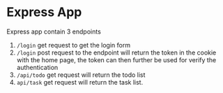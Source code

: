 # Express App
Express app contain 3 endpoints 

1. `/login` get request to get the login form
2. `/login` post request to the endpoint will return the token in the cookie with the home page, the token can then further be used for verify the authentication
3. `/api/todo` get request will return the todo list
4. `api/task` get request will return the task list.